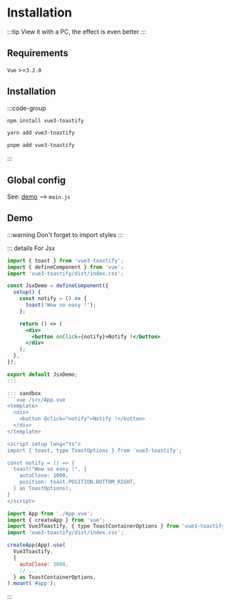 # Installation

:::tip
View it with a PC, the effect is even better
:::

## Requirements

`Vue` >=`3.2.0`

## Installation


:::code-group
```bash  [Npm]
npm install vue3-toastify
```

```bash  [Yarn]
yarn add vue3-toastify
```

```bash  [pnpm]
pnpm add vue3-toastify
```
:::

## Global config

See: [demo](#demo) --> `main.js`

## Demo

:::warning
Don't forget to import styles
:::

::: details For Jsx
```jsx
import { toast } from 'vue3-toastify';
import { defineComponent } from 'vue';
import 'vue3-toastify/dist/index.css';

const JsxDemo = defineComponent({
  setup() {
    const notify = () => {
      toast('Wow so easy !');
    };

    return () => (
      <div>
        <button onClick={notify}>Notify !</button>
      </div>
    );
  },
});

export default JsxDemo;
:::

::: sandbox
```vue /src/App.vue
<template>
  <div>
    <button @click="notify">Notify !</button>
  </div>
</template>

<script setup lang="ts">
import { toast, type ToastOptions } from 'vue3-toastify';

const notify = () => {
  toast("Wow so easy !", {
    autoClose: 1000,
    position: toast.POSITION.BOTTOM_RIGHT,
  } as ToastOptions);
}
</script>
```

```js /src/main.ts [active]
import App from './App.vue';
import { createApp } from 'vue';
import Vue3Toastify, { type ToastContainerOptions } from 'vue3-toastify';
import 'vue3-toastify/dist/index.css';

createApp(App).use(
  Vue3Toastify,
  {
    autoClose: 3000,
    // ...
  } as ToastContainerOptions,
).mount('#app');
```
:::
